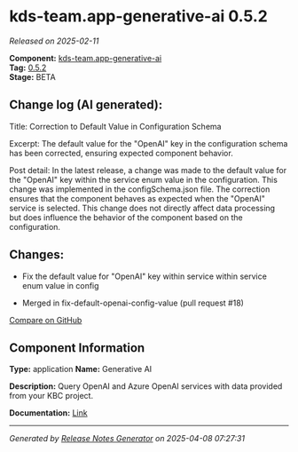 #  kds-team.app-generative-ai 0.5.2

_Released on 2025-02-11_

**Component:** [kds-team.app-generative-ai](https://github.com/keboola/component-generative-ai)  
**Tag:** [0.5.2](https://github.com/keboola/component-generative-ai/releases/tag/0.5.2)  
**Stage:** BETA


## Change log (AI generated):
Title: Correction to Default Value in Configuration Schema

Excerpt: The default value for the "OpenAI" key in the configuration schema has been corrected, ensuring expected component behavior.

Post detail: In the latest release, a change was made to the default value for the "OpenAI" key within the service enum value in the configuration. This change was implemented in the configSchema.json file. The correction ensures that the component behaves as expected when the "OpenAI" service is selected. This change does not directly affect data processing but does influence the behavior of the component based on the configuration.



## Changes:



- Fix the default value for "OpenAI" key within service within service enum value in config 




- Merged in fix-default-openai-config-value (pull request #18) 



[Compare on GitHub](https://github.com/keboola/component-generative-ai/compare/0.5.1...0.5.2)



## Component Information
**Type:** application
**Name:** Generative AI

**Description:** Query OpenAI and Azure OpenAI services with data provided from your KBC project.


**Documentation:** [Link](https://help.keboola.com/components/applications/ai/generative-ai/)



---
_Generated by [Release Notes Generator](https://github.com/keboola/release-notes-generator)
on 2025-04-08 07:27:31_